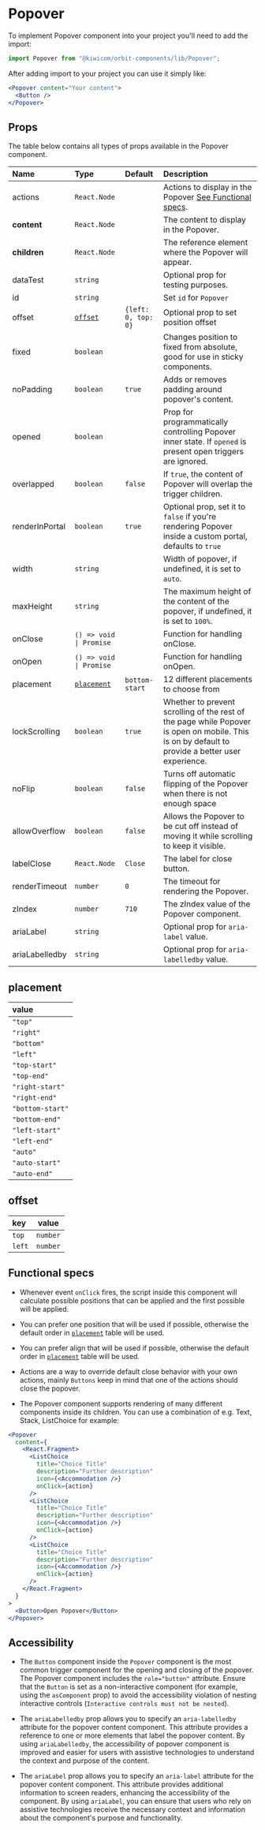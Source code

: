 # Popover

To implement Popover component into your project you'll need to add the import:

```jsx
import Popover from "@kiwicom/orbit-components/lib/Popover";
```

After adding import to your project you can use it simply like:

```jsx
<Popover content="Your content">
  <Button />
</Popover>
```

## Props

The table below contains all types of props available in the Popover component.

| Name           | Type                      | Default             | Description                                                                                                                                      |
| :------------- | :------------------------ | :------------------ | :----------------------------------------------------------------------------------------------------------------------------------------------- |
| actions        | `React.Node`              |                     | Actions to display in the Popover [See Functional specs](#functional-specs).                                                                     |
| **content**    | `React.Node`              |                     | The content to display in the Popover.                                                                                                           |
| **children**   | `React.Node`              |                     | The reference element where the Popover will appear.                                                                                             |
| dataTest       | `string`                  |                     | Optional prop for testing purposes.                                                                                                              |
| id             | `string`                  |                     | Set `id` for `Popover`                                                                                                                           |
| offset         | [`offset`](#offset)       | `{left: 0, top: 0}` | Optional prop to set position offset                                                                                                             |
| fixed          | `boolean`                 |                     | Changes position to fixed from absolute, good for use in sticky components.                                                                      |
| noPadding      | `boolean`                 | `true`              | Adds or removes padding around popover's content.                                                                                                |
| opened         | `boolean`                 |                     | Prop for programmatically controlling Popover inner state. If `opened` is present open triggers are ignored.                                     |
| overlapped     | `boolean`                 | `false`             | If `true`, the content of Popover will overlap the trigger children.                                                                             |
| renderInPortal | `boolean`                 | `true`              | Optional prop, set it to `false` if you're rendering Popover inside a custom portal, defaults to `true`                                          |
| width          | `string`                  |                     | Width of popover, if undefined, it is set to `auto`.                                                                                             |
| maxHeight      | `string`                  |                     | The maximum height of the content of the popover, if undefined, it is set to `100%`.                                                             |
| onClose        | `() => void \| Promise`   |                     | Function for handling onClose.                                                                                                                   |
| onOpen         | `() => void \| Promise`   |                     | Function for handling onOpen.                                                                                                                    |
| placement      | [`placement`](#placement) | `bottom-start`      | 12 different placements to choose from                                                                                                           |
| lockScrolling  | `boolean`                 | `true`              | Whether to prevent scrolling of the rest of the page while Popover is open on mobile. This is on by default to provide a better user experience. |
| noFlip         | `boolean`                 | `false`             | Turns off automatic flipping of the Popover when there is not enough space                                                                       |
| allowOverflow  | `boolean`                 | `false`             | Allows the Popover to be cut off instead of moving it while scrolling to keep it visible.                                                        |
| labelClose     | `React.Node`              | `Close`             | The label for close button.                                                                                                                      |
| renderTimeout  | `number`                  | `0`                 | The timeout for rendering the Popover.                                                                                                           |
| zIndex         | `number`                  | `710`               | The zIndex value of the Popover component.                                                                                                       |
| ariaLabel      | `string`                  |                     | Optional prop for `aria-label` value.                                                                                                            |
| ariaLabelledby | `string`                  |                     | Optional prop for `aria-labelledby` value.                                                                                                       |

## placement

| value            |
| :--------------- |
| `"top"`          |
| `"right"`        |
| `"bottom"`       |
| `"left"`         |
| `"top-start"`    |
| `"top-end"`      |
| `"right-start"`  |
| `"right-end"`    |
| `"bottom-start"` |
| `"bottom-end"`   |
| `"left-start"`   |
| `"left-end"`     |
| `"auto"`         |
| `"auto-start"`   |
| `"auto-end"`     |

## offset

| key    | value    |
| :----- | -------- |
| `top`  | `number` |
| `left` | `number` |

## Functional specs

- Whenever event `onClick` fires, the script inside this component will calculate possible positions that can be applied and the first possible will be applied.

- You can prefer one position that will be used if possible, otherwise the default order in [`placement`](#placement) table will be used.

- You can prefer align that will be used if possible, otherwise the default order in [`placement`](#placement) table will be used.

- Actions are a way to override default close behavior with your own actions, mainly `Buttons` keep in mind that one of the actions should close the popover.

- The Popover component supports rendering of many different components inside its children. You can use a combination of e.g. Text, Stack, ListChoice for example:

```jsx
<Popover
  content={
    <React.Fragment>
      <ListChoice
        title="Choice Title"
        description="Further description"
        icon={<Accommodation />}
        onClick={action}
      />
      <ListChoice
        title="Choice Title"
        description="Further description"
        icon={<Accommodation />}
        onClick={action}
      />
      <ListChoice
        title="Choice Title"
        description="Further description"
        icon={<Accommodation />}
        onClick={action}
      />
    </React.Fragment>
  }
>
  <Button>Open Popover</Button>
</Popover>
```

## Accessibility

- The `Button` component inside the `Popover` component is the most common trigger component for the opening and closing of the popover. The Popover component includes the `role="button"` attribute. Ensure that the `Button` is set as a non-interactive component (for example, using the `asComponent` prop) to avoid the accessibility violation of nesting interactive controls (`Interactive controls must not be nested`).

- The `ariaLabelledby` prop allows you to specify an `aria-labelledby` attribute for the popover content component. This attribute provides a reference to one or more elements that label the popover content. By using `ariaLabelledby`, the accessibility of popover component is improved and easier for users with assistive technologies to understand the context and purpose of the content.

- The `ariaLabel` prop allows you to specify an `aria-label` attribute for the popover content component. This attribute provides additional information to screen readers, enhancing the accessibility of the component. By using `ariaLabel`, you can ensure that users who rely on assistive technologies receive the necessary context and information about the component's purpose and functionality.

